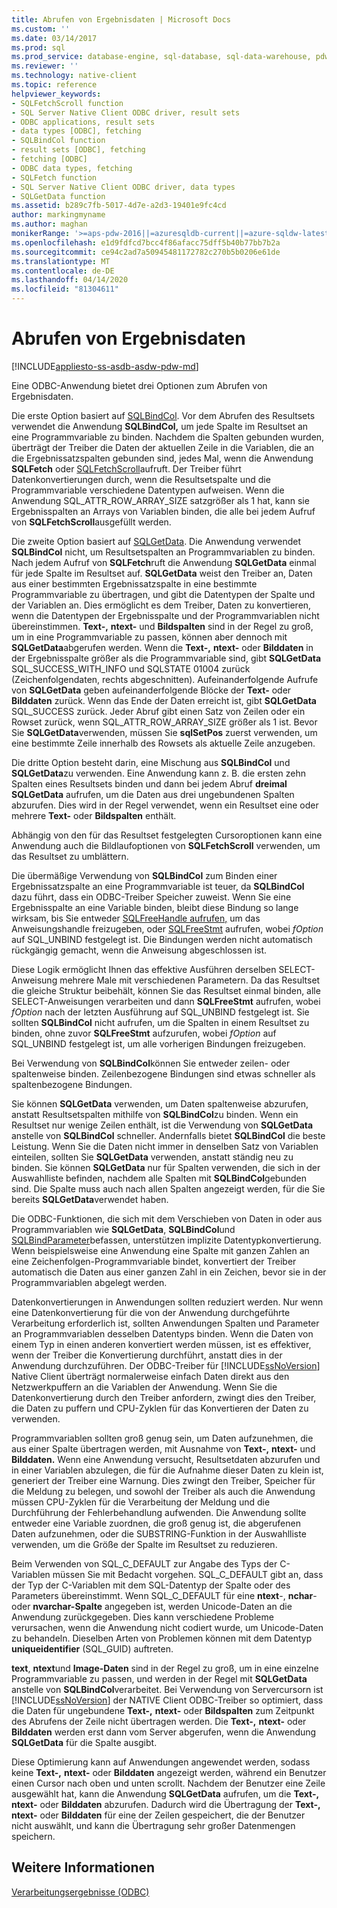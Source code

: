 ```yaml
---
title: Abrufen von Ergebnisdaten | Microsoft Docs
ms.custom: ''
ms.date: 03/14/2017
ms.prod: sql
ms.prod_service: database-engine, sql-database, sql-data-warehouse, pdw
ms.reviewer: ''
ms.technology: native-client
ms.topic: reference
helpviewer_keywords:
- SQLFetchScroll function
- SQL Server Native Client ODBC driver, result sets
- ODBC applications, result sets
- data types [ODBC], fetching
- SQLBindCol function
- result sets [ODBC], fetching
- fetching [ODBC]
- ODBC data types, fetching
- SQLFetch function
- SQL Server Native Client ODBC driver, data types
- SQLGetData function
ms.assetid: b289c7fb-5017-4d7e-a2d3-19401e9fc4cd
author: markingmyname
ms.author: maghan
monikerRange: '>=aps-pdw-2016||=azuresqldb-current||=azure-sqldw-latest||>=sql-server-2016||=sqlallproducts-allversions||>=sql-server-linux-2017||=azuresqldb-mi-current'
ms.openlocfilehash: e1d9fdfcd7bcc4f86afacc75dff5b40b77bb7b2a
ms.sourcegitcommit: ce94c2ad7a50945481172782c270b5b0206e61de
ms.translationtype: MT
ms.contentlocale: de-DE
ms.lasthandoff: 04/14/2020
ms.locfileid: "81304611"
---
```

# <a name="fetching-result-data"></a>Abrufen von Ergebnisdaten
[!INCLUDE[appliesto-ss-asdb-asdw-pdw-md](../../includes/appliesto-ss-asdb-asdw-pdw-md.md)]

  Eine ODBC-Anwendung bietet drei Optionen zum Abrufen von Ergebnisdaten.  
  
 Die erste Option basiert auf [SQLBindCol](../../relational-databases/native-client-odbc-api/sqlbindcol.md). Vor dem Abrufen des Resultsets verwendet die Anwendung **SQLBindCol,** um jede Spalte im Resultset an eine Programmvariable zu binden. Nachdem die Spalten gebunden wurden, überträgt der Treiber die Daten der aktuellen Zeile in die Variablen, die an die Ergebnissatzspalten gebunden sind, jedes Mal, wenn die Anwendung **SQLFetch** oder [SQLFetchScroll](../../relational-databases/native-client-odbc-api/sqlfetchscroll.md)aufruft. Der Treiber führt Datenkonvertierungen durch, wenn die Resultsetspalte und die Programmvariable verschiedene Datentypen aufweisen. Wenn die Anwendung SQL_ATTR_ROW_ARRAY_SIZE satzgrößer als 1 hat, kann sie Ergebnisspalten an Arrays von Variablen binden, die alle bei jedem Aufruf von **SQLFetchScroll**ausgefüllt werden.  
  
 Die zweite Option basiert auf [SQLGetData](../../relational-databases/native-client-odbc-api/sqlgetdata.md). Die Anwendung verwendet **SQLBindCol** nicht, um Resultsetspalten an Programmvariablen zu binden. Nach jedem Aufruf von **SQLFetch**ruft die Anwendung **SQLGetData** einmal für jede Spalte im Resultset auf. **SQLGetData** weist den Treiber an, Daten aus einer bestimmten Ergebnissatzspalte in eine bestimmte Programmvariable zu übertragen, und gibt die Datentypen der Spalte und der Variablen an. Dies ermöglicht es dem Treiber, Daten zu konvertieren, wenn die Datentypen der Ergebnisspalte und der Programmvariablen nicht übereinstimmen. **Text-,** **ntext-** und **Bildspalten** sind in der Regel zu groß, um in eine Programmvariable zu passen, können aber dennoch mit **SQLGetData**abgerufen werden. Wenn die **Text-,** **ntext-** oder **Bilddaten** in der Ergebnisspalte größer als die Programmvariable sind, gibt **SQLGetData** SQL_SUCCESS_WITH_INFO und SQLSTATE 01004 zurück (Zeichenfolgendaten, rechts abgeschnitten). Aufeinanderfolgende Aufrufe von **SQLGetData** geben aufeinanderfolgende Blöcke der **Text-** oder **Bilddaten** zurück. Wenn das Ende der Daten erreicht ist, gibt **SQLGetData** SQL_SUCCESS zurück. Jeder Abruf gibt einen Satz von Zeilen oder ein Rowset zurück, wenn SQL_ATTR_ROW_ARRAY_SIZE größer als 1 ist. Bevor Sie **SQLGetData**verwenden, müssen Sie **sqlSetPos** zuerst verwenden, um eine bestimmte Zeile innerhalb des Rowsets als aktuelle Zeile anzugeben.  
  
 Die dritte Option besteht darin, eine Mischung aus **SQLBindCol** und **SQLGetData**zu verwenden. Eine Anwendung kann z. B. die ersten zehn Spalten eines Resultsets binden und dann bei jedem Abruf **dreimal SQLGetData** aufrufen, um die Daten aus drei ungebundenen Spalten abzurufen. Dies wird in der Regel verwendet, wenn ein Resultset eine oder mehrere **Text-** oder **Bildspalten** enthält.  
  
 Abhängig von den für das Resultset festgelegten Cursoroptionen kann eine Anwendung auch die Bildlaufoptionen von **SQLFetchScroll** verwenden, um das Resultset zu umblättern.  
  
 Die übermäßige Verwendung von **SQLBindCol** zum Binden einer Ergebnissatzspalte an eine Programmvariable ist teuer, da **SQLBindCol** dazu führt, dass ein ODBC-Treiber Speicher zuweist. Wenn Sie eine Ergebnisspalte an eine Variable binden, bleibt diese Bindung so lange wirksam, bis Sie entweder [SQLFreeHandle aufrufen,](../../relational-databases/native-client-odbc-api/sqlfreehandle.md) um das Anweisungshandle freizugeben, oder [SQLFreeStmt](../../relational-databases/native-client-odbc-api/sqlfreestmt.md) aufrufen, wobei *fOption* auf SQL_UNBIND festgelegt ist. Die Bindungen werden nicht automatisch rückgängig gemacht, wenn die Anweisung abgeschlossen ist.  
  
 Diese Logik ermöglicht Ihnen das effektive Ausführen derselben SELECT-Anweisung mehrere Male mit verschiedenen Parametern. Da das Resultset die gleiche Struktur beibehält, können Sie das Resultset einmal binden, alle SELECT-Anweisungen verarbeiten und dann **SQLFreeStmt** aufrufen, wobei *fOption* nach der letzten Ausführung auf SQL_UNBIND festgelegt ist. Sie sollten **SQLBindCol** nicht aufrufen, um die Spalten in einem Resultset zu binden, ohne zuvor **SQLFreeStmt** aufzurufen, wobei *fOption* auf SQL_UNBIND festgelegt ist, um alle vorherigen Bindungen freizugeben.  
  
 Bei Verwendung von **SQLBindCol**können Sie entweder zeilen- oder spaltenweise binden. Zeilenbezogene Bindungen sind etwas schneller als spaltenbezogene Bindungen.  
  
 Sie können **SQLGetData** verwenden, um Daten spaltenweise abzurufen, anstatt Resultsetspalten mithilfe von **SQLBindCol**zu binden. Wenn ein Resultset nur wenige Zeilen enthält, ist die Verwendung von **SQLGetData** anstelle von **SQLBindCol** schneller. Andernfalls bietet **SQLBindCol** die beste Leistung. Wenn Sie die Daten nicht immer in denselben Satz von Variablen einteilen, sollten Sie **SQLGetData** verwenden, anstatt ständig neu zu binden. Sie können **SQLGetData** nur für Spalten verwenden, die sich in der Auswahlliste befinden, nachdem alle Spalten mit **SQLBindCol**gebunden sind. Die Spalte muss auch nach allen Spalten angezeigt werden, für die Sie bereits **SQLGetData**verwendet haben.  
  
 Die ODBC-Funktionen, die sich mit dem Verschieben von Daten in oder aus Programmvariablen wie **SQLGetData**, **SQLBindCol**und [SQLBindParameter](../../relational-databases/native-client-odbc-api/sqlbindparameter.md)befassen, unterstützen implizite Datentypkonvertierung. Wenn beispielsweise eine Anwendung eine Spalte mit ganzen Zahlen an eine Zeichenfolgen-Programmvariable bindet, konvertiert der Treiber automatisch die Daten aus einer ganzen Zahl in ein Zeichen, bevor sie in der Programmvariablen abgelegt werden.  
  
 Datenkonvertierungen in Anwendungen sollten reduziert werden. Nur wenn eine Datenkonvertierung für die von der Anwendung durchgeführte Verarbeitung erforderlich ist, sollten Anwendungen Spalten und Parameter an Programmvariablen desselben Datentyps binden. Wenn die Daten von einem Typ in einen anderen konvertiert werden müssen, ist es effektiver, wenn der Treiber die Konvertierung durchführt, anstatt dies in der Anwendung durchzuführen. Der ODBC-Treiber für [!INCLUDE[ssNoVersion](../../includes/ssnoversion-md.md)] Native Client überträgt normalerweise einfach Daten direkt aus den Netzwerkpuffern an die Variablen der Anwendung. Wenn Sie die Datenkonvertierung durch den Treiber anfordern, zwingt dies den Treiber, die Daten zu puffern und CPU-Zyklen für das Konvertieren der Daten zu verwenden.  
  
 Programmvariablen sollten groß genug sein, um Daten aufzunehmen, die aus einer Spalte übertragen werden, mit Ausnahme von **Text-,** **ntext-** und **Bilddaten.** Wenn eine Anwendung versucht, Resultsetdaten abzurufen und in einer Variablen abzulegen, die für die Aufnahme dieser Daten zu klein ist, generiert der Treiber eine Warnung. Dies zwingt den Treiber, Speicher für die Meldung zu belegen, und sowohl der Treiber als auch die Anwendung müssen CPU-Zyklen für die Verarbeitung der Meldung und die Durchführung der Fehlerbehandlung aufwenden. Die Anwendung sollte entweder eine Variable zuordnen, die groß genug ist, die abgerufenen Daten aufzunehmen, oder die SUBSTRING-Funktion in der Auswahlliste verwenden, um die Größe der Spalte im Resultset zu reduzieren.  
  
 Beim Verwenden von SQL_C_DEFAULT zur Angabe des Typs der C-Variablen müssen Sie mit Bedacht vorgehen. SQL_C_DEFAULT gibt an, dass der Typ der C-Variablen mit dem SQL-Datentyp der Spalte oder des Parameters übereinstimmt. Wenn SQL_C_DEFAULT für eine **ntext**-, **nchar**- oder **nvarchar-Spalte** angegeben ist, werden Unicode-Daten an die Anwendung zurückgegeben. Dies kann verschiedene Probleme verursachen, wenn die Anwendung nicht codiert wurde, um Unicode-Daten zu behandeln. Dieselben Arten von Problemen können mit dem Datentyp **uniqueidentifier** (SQL_GUID) auftreten.  
  
 **text**, **ntext**und **Image-Daten** sind in der Regel zu groß, um in eine einzelne Programmvariable zu passen, und werden in der Regel mit **SQLGetData** anstelle von **SQLBindCol**verarbeitet. Bei Verwendung von Servercursorn ist [!INCLUDE[ssNoVersion](../../includes/ssnoversion-md.md)] der NATIVE Client ODBC-Treiber so optimiert, dass die Daten für ungebundene **Text-,** **ntext-** oder **Bildspalten** zum Zeitpunkt des Abrufens der Zeile nicht übertragen werden. Die **Text-,** **ntext-** oder **Bilddaten** werden erst dann vom Server abgerufen, wenn die Anwendung **SQLGetData** für die Spalte ausgibt.  
  
 Diese Optimierung kann auf Anwendungen angewendet werden, sodass keine **Text-,** **ntext-** oder **Bilddaten** angezeigt werden, während ein Benutzer einen Cursor nach oben und unten scrollt. Nachdem der Benutzer eine Zeile ausgewählt hat, kann die Anwendung **SQLGetData** aufrufen, um die **Text-,** **ntext-** oder **Bilddaten** abzurufen. Dadurch wird die Übertragung der **Text-,** **ntext-** oder **Bilddaten** für eine der Zeilen gespeichert, die der Benutzer nicht auswählt, und kann die Übertragung sehr großer Datenmengen speichern.  
  
## <a name="see-also"></a>Weitere Informationen  
 [Verarbeitungsergebnisse &#40;ODBC&#41;](../../relational-databases/native-client-odbc-results/processing-results-odbc.md)  
  
  
